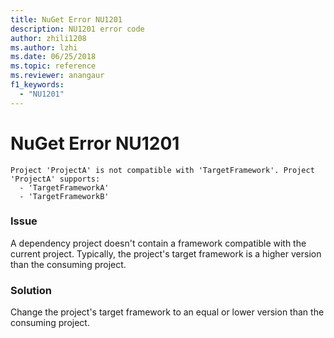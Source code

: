 ```yaml
---
title: NuGet Error NU1201
description: NU1201 error code
author: zhili1208
ms.author: lzhi
ms.date: 06/25/2018
ms.topic: reference
ms.reviewer: anangaur
f1_keywords: 
  - "NU1201"
---
```


# NuGet Error NU1201

```
Project 'ProjectA' is not compatible with 'TargetFramework'. Project 'ProjectA' supports:
  - 'TargetFrameworkA'
  - 'TargetFrameworkB'
```

### Issue
A dependency project doesn't contain a framework compatible with the current project. Typically, the project's target framework is a higher version than the consuming project.

### Solution
Change the project's target framework to an equal or lower version than the consuming project.

